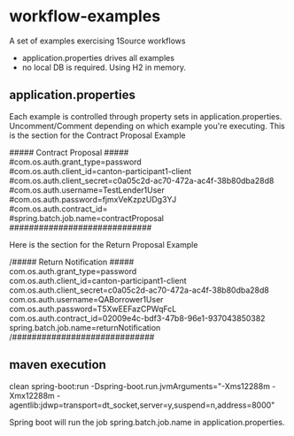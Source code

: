 # workflow-examples

A set of examples exercising 1Source workflows

- application.properties drives all examples
- no local DB is required. Using H2 in memory.

## application.properties

Each example is controlled through property sets in application.properties. Uncomment/Comment depending on which example you're executing. This is the section for the Contract Proposal Example

\##### Contract Proposal #####  
\#com.os.auth.grant_type=password  
\#com.os.auth.client_id=canton-participant1-client  
\#com.os.auth.client_secret=c0a05c2d-ac70-472a-ac4f-38b80dba28d8  
\#com.os.auth.username=TestLender1User  
\#com.os.auth.password=fjmxVeKzpzUDg3YJ  
\#com.os.auth.contract_id=  
\#spring.batch.job.name=contractProposal  
\#############################  

Here is the section for the Return Proposal Example

/##### Return Notification #####  
com.os.auth.grant_type=password  
com.os.auth.client_id=canton-participant1-client  
com.os.auth.client_secret=c0a05c2d-ac70-472a-ac4f-38b80dba28d8  
com.os.auth.username=QABorrower1User  
com.os.auth.password=T5XwEEFazCPWqFcL  
com.os.auth.contract_id=02009e4c-bdf3-47b8-96e1-937043850382  
spring.batch.job.name=returnNotification  
/#############################  

## maven execution

clean spring-boot:run -Dspring-boot.run.jvmArguments="-Xms12288m -Xmx12288m -agentlib:jdwp=transport=dt_socket,server=y,suspend=n,address=8000"

Spring boot will run the job spring.batch.job.name in application.properties.